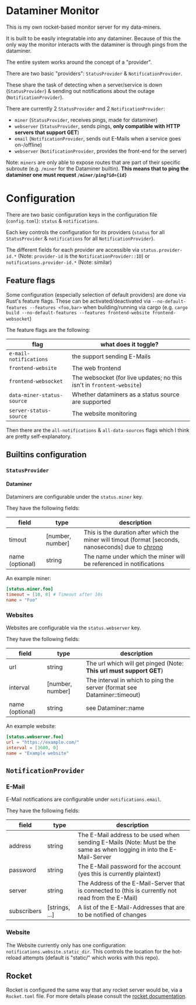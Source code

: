 # Dataminer Monitor
This is my own rocket-based monitor server for my data-miners.

It is built to be easily integratable into any dataminer. 
Because of this the only way the monitor interacts with the dataminer is through pings from the dataminer.

The entire system works around the concept of a "provider".

There are two basic "providers": `StatusProvider` & `NotificationProvider`.

These share the task of detecting when a server/service is down (`StatusProvider`) & sending out notifications about the outage (`NotificationProvider`).

There are currently 2 `StatusProvider` and 2 `NotificationProvider`:
- `miner` (`StatusProvider`, receives pings, made for dataminer)
- `webserver` (`StatusProvider`, sends pings, **only compatible with HTTP servers that support GET**)
- `email` (`NotificationProvider`, sends out E-Mails when a service goes on-/offline)
- `webserver` (`NotificationProvider`, provides the front-end for the server)

Note: `miners` are only able to expose routes that are part of their specific subroute (e.g. `/miner` for the Dataminer builtin).
**This means that to ping the dataminer one must request `/miner/ping?id={id}`**

# Configuration
There are two basic configuration keys in the configuration file (`config.toml`): `status` & `notifications`.

Each key controls the configuration for its providers (`status` for all `StatusProvider` & `notifications` for all `NotificationProvider`).

The different fields for each provider are accessible via `status.provider-id.*` (Note: `provider-id` is the `NotificationProvider::ID`) or `notifications.provider-id.*` (Note: similar)

## Feature flags
Some configuration (especially selection of default providers) are done via Rust's feature flags.
These can be activated/deactivated via `--no-default-features --features <foo,bar>` when building/running via cargo (e.g. `cargo build --no-default-features --features frontend-website frontend-websocket`)

The feature flags are the following:

| flag                       | what does it toggle?                                                  |
|----------------------------|-----------------------------------------------------------------------|
| `e-mail-notifications`     | the support sending E-Mails                                           |
| `frontend-website`         | The web frontend                                                      |
| `frontend-websocket`       | The websocket (for live updates; no this isn't in `frontent-website`) |
| `data-miner-status-source` | Whether dataminers as a status source are supported                   |
| `server-status-source`     | The website monitoring                                                |

Then there are the `all-notifications` & `all-data-sources` flags which I think are pretty self-explanatory.

## Builtins configuration
### `StatusProvider`
#### Dataminer
Dataminers are configurable under the `status.miner` key.

They have the following fields:

| field           | type             | description                                                                                                                            |
|-----------------|------------------|----------------------------------------------------------------------------------------------------------------------------------------|
| timout          | [number, number] | This is the duration after which the miner will timout (format [seconds, nanoseconds] due to [chrono](https://crates.io/crates/chrono) |
| name (optional) | string           | The name under which the miner will be referenced in notifications                                                                     |

An example miner:
```toml
[status.miner.foo]
timeout = [10, 0] # Timeout after 10s
name = "Foo"
```

### Websites
Websites are configurable via the `status.webserver` key.

They have the following fields:

| field            | type             | description                                                              | 
|------------------|------------------|--------------------------------------------------------------------------|
| url              | string           | The url which will get pinged (Note: **This url must support GET**)      |
| interval         | [number, number] | The interval in which to ping the server (format see Dataminer::timeout) |
| name (optional)  | string           | see Dataminer::name                                                      |

An example website:
```toml
[status.webserver.foo]
url = "https://example.com/"
interval = [3600, 0]
name = "Example website"
```

## `NotificationProvider`
### E-Mail
E-Mail notifications are configurable under `notifications.email`.

They have the following fields:

| field       | type           | description                                                                                                          | 
|-------------|----------------|----------------------------------------------------------------------------------------------------------------------|
| address     | string         | The E-Mail address to be used when sending E-Mails (Note: Must be the same as when logging in into the E-Mail-Server |
| password    | string         | The E-Mail password for the account (yes this is currently plaintext)                                                | 
| server      | string         | The Address of the E-Mail-Server that is connected to (this is currently not read from the E-Mail)                   |
| subscribers | [strings, ...] | A list of the E-Mail-Addresses that are to be notified of changes                                                    |

### Website
The Website currently only has one configuration: `notifications.website.static_dir`.
This controls the location for the hot-reload attempts (default is "static/" which works with this repo).

## Rocket
Rocket is configured the same way that any rocket server would be, via a `Rocket.toml` file.
For more details please consult the [rocket documentation](https://rocket.rs/guide/master/configuration/).
